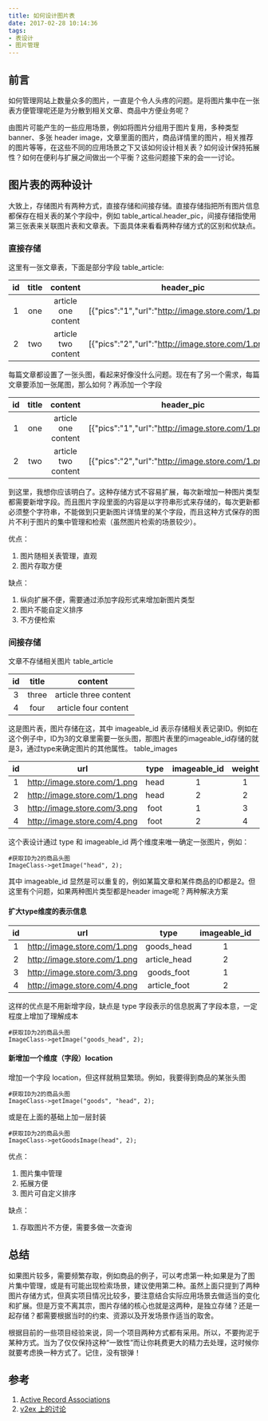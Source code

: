 ```yaml
---
title: 如何设计图片表
date: 2017-02-28 10:14:36
tags:
- 表设计
- 图片管理
---
```

## 前言
如何管理网站上数量众多的图片，一直是个令人头疼的问题。是将图片集中在一张表方便管理呢还是为分散到相关文章、商品中方便业务呢？

由图片可能产生的一些应用场景，例如将图片分组用于图片复用，多种类型 banner、多张 header image，文章里面的图片，商品详情里的图片，相关推荐的图片等等，在这些不同的应用场景之下又该如何设计相关表？如何设计保持拓展性？如何在便利与扩展之间做出一个平衡？这些问题接下来的会一一讨论。

## 图片表的两种设计
大致上，存储图片有两种方式，直接存储和间接存储。直接存储指把所有图片信息都保存在相关表的某个字段中，例如 table_artical.header_pic，间接存储指使用第三张表来关联图片表和文章表。下面具体来看看两种存储方式的区别和优缺点。
### 直接存储
这里有一张文章表，下面是部分字段
table_article:

| id | title | content | header_pic |
| :---: | :---: | :---: | :---: |
| 1   | one | article one content |[{"pics":"1","url":"http://image.store.com/1.png"}]|
| 2    | two      |  article two content |[{"pics":"2","url":"http://image.store.com/1.png"}]|

每篇文章都设置了一张头图，看起来好像没什么问题。现在有了另一个需求，每篇文章要添加一张尾图，那么如何？再添加一个字段

| id | title | content | header_pic | foot_pic |
| :---: | :---: | :---: | :---: | :---: |
| 1 | one | article one content | [{"pics":"1","url":"http://image.store.com/1.png"}] | [{"pics":"3","url":"http://image.store.com/3.png"}] | 
| 2    | two      |  article two content |[{"pics":"2","url":"http://image.store.com/1.png"}] | [{"pics":"4","url":"http://image.store.com/4.png"}] | 

到这里，我想你应该明白了。这种存储方式不容易扩展，每次新增加一种图片类型都需要新增字段。而且图片字段里面的内容是以字符串形式来存储的，每次更新都必须整个字符串，不能做到只更新图片详情里的某个字段，而且这种方式保存的图片不利于图片的集中管理和检索（虽然图片检索的场景较少）。

优点：

1. 图片随相关表管理，直观
2. 图片存取方便

缺点：

1. 纵向扩展不便，需要通过添加字段形式来增加新图片类型
2. 图片不能自定义排序
3. 不方便检索

### 间接存储
文章不存储相关图片
table_article

| id | title | content |
| :---: | :---: | :---: |
| 3   | three | article three content |
| 4    | four |  article four content |

这是图片表，图片存储在这，其中 imageable_id 表示存储相关表记录ID。例如在这个例子中，ID为3的文章里需要一张头图，那图片表里的imageable_id存储的就是3，通过type来确定图片的其他属性。
table_images

| id | url | type | imageable_id | weight |
| :---: | :---: | :---: | :---: | :---: |
| 1   | http://image.store.com/1.png | head | 1 | 1 |
| 2    | http://image.store.com/1.png      |  head | 2| 2 |
| 3   | http://image.store.com/3.png | foot | 1 | 3|
| 4    | http://image.store.com/4.png      |  foot | 2| 4|

这个表设计通过 type 和 imageable_id 两个维度来唯一确定一张图片，例如：
    
    #获取ID为2的商品头图
    ImageClass->getImage("head", 2);

其中 imageable_id 显然是可以重复的，例如某篇文章和某件商品的ID都是2。但这里有个问题，如果两种图片类型都是header image呢？两种解决方案

#### 扩大type维度的表示信息 

| id | url | type | imageable_id | weight |
| :---: | :---: | :---: | :---: | :---: |
| 1   | http://image.store.com/1.png | goods_head | 1 | 1 |
| 2    | http://image.store.com/1.png      |  article_head | 2| 2 |
| 3   | http://image.store.com/3.png | goods_foot | 1 | 3|
| 4    | http://image.store.com/4.png      |  article_foot | 2| 4|

这样的优点是不用新增字段，缺点是 type 字段表示的信息脱离了字段本意，一定程度上增加了理解成本

    #获取ID为2的商品头图
    ImageClass->getImage("goods_head", 2);


#### 新增加一个维度（字段）location

增加一个字段 location，但这样就稍显繁琐。例如，我要得到商品的某张头图
    
    #获取ID为2的商品头图
    ImageClass->getImage("goods", "head", 2);

或是在上面的基础上加一层封装

    #获取ID为2的商品头图
    ImageClass->getGoodsImage(head", 2);


优点：

1. 图片集中管理
2. 拓展方便
3. 图片可自定义排序

缺点：

1. 存取图片不方便，需要多做一次查询

## 总结
如果图片较多，需要频繁存取，例如商品的例子，可以考虑第一种;如果是为了图片集中管理，或是有可能出现检索场景，建议使用第二种。虽然上面只提到了两种图片存储方式，但真实项目情况比较多，要注意结合实际应用场景去做适当的变化和扩展。但是万变不离其宗，图片存储的核心也就是这两种，是独立存储？还是一起存储？都需要根据当时的约束、资源以及开发场景作适当的取舍。

根据目前的一些项目经验来说，同一个项目两种方式都有采用。所以，不要拘泥于某种方式。当为了仅仅保持这种“一致性”而让你耗费更大的精力去处理，这时候你就要考虑换一种方式了。记住，没有银弹！

## 参考
1. [Active Record Associations
](http://guides.rubyonrails.org/association_basics.html#polymorphic-associations)
2. [v2ex 上的讨论](https://www.v2ex.com/t/306069)
